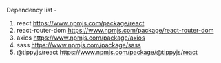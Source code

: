 Dependency list - 

1. react             https://www.npmjs.com/package/react
3. react-router-dom  https://www.npmjs.com/package/react-router-dom 
2. axios             https://www.npmjs.com/package/axios
3. sass              https://www.npmjs.com/package/sass
4. @tippyjs/react    https://www.npmjs.com/package/@tippyjs/react
